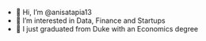 - 👋 Hi, I’m @anisatapia13
- 👀 I’m interested in Data, Finance and Startups
- 🌱 I just graduated from Duke with an Economics degree

<!---
anisatapia13/anisatapia13 is a ✨ special ✨ repository because its `README.md` (this file) appears on your GitHub profile.
You can click the Preview link to take a look at your changes.
--->
